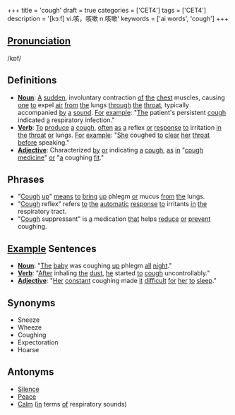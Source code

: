 +++
title = 'cough'
draft = true
categories = ['CET4']
tags = ['CET4']
description = '[kɔːf] vi.咳，咳嗽 n.咳嗽'
keywords = ['ai words', 'cough']
+++

## [Pronunciation](/en/post/pronunciation/)
/kɒf/

## Definitions
- **[Noun](/en/post/noun/)**: [A](/en/post/a/) [sudden](/en/post/sudden/), involuntary contraction [of](/en/post/of/) [the](/en/post/the/) [chest](/en/post/chest/) muscles, causing [one](/en/post/one/) [to](/en/post/to/) expel [air](/en/post/air/) [from](/en/post/from/) [the](/en/post/the/) lungs [through](/en/post/through/) [the](/en/post/the/) [throat](/en/post/throat/), typically accompanied [by](/en/post/by/) [a](/en/post/a/) [sound](/en/post/sound/). [For](/en/post/for/) [example](/en/post/example/): "[The](/en/post/the/) patient's persistent [cough](/en/post/cough/) indicated [a](/en/post/a/) respiratory infection."
- **[Verb](/en/post/verb/)**: [To](/en/post/to/) [produce](/en/post/produce/) [a](/en/post/a/) [cough](/en/post/cough/), [often](/en/post/often/) [as](/en/post/as/) [a](/en/post/a/) reflex [or](/en/post/or/) [response](/en/post/response/) [to](/en/post/to/) irritation [in](/en/post/in/) [the](/en/post/the/) [throat](/en/post/throat/) [or](/en/post/or/) lungs. [For](/en/post/for/) [example](/en/post/example/): "[She](/en/post/she/) coughed [to](/en/post/to/) [clear](/en/post/clear/) [her](/en/post/her/) [throat](/en/post/throat/) [before](/en/post/before/) speaking."
- **[Adjective](/en/post/adjective/)**: Characterized [by](/en/post/by/) [or](/en/post/or/) indicating [a](/en/post/a/) [cough](/en/post/cough/), [as](/en/post/as/) [in](/en/post/in/) "[cough](/en/post/cough/) [medicine](/en/post/medicine/)" [or](/en/post/or/) "[a](/en/post/a/) coughing [fit](/en/post/fit/)."

## Phrases
- "[Cough](/en/post/cough/) [up](/en/post/up/)" [means](/en/post/means/) [to](/en/post/to/) [bring](/en/post/bring/) [up](/en/post/up/) phlegm [or](/en/post/or/) mucus [from](/en/post/from/) [the](/en/post/the/) lungs.
- "[Cough](/en/post/cough/) reflex" refers [to](/en/post/to/) [the](/en/post/the/) [automatic](/en/post/automatic/) [response](/en/post/response/) [to](/en/post/to/) irritants [in](/en/post/in/) [the](/en/post/the/) respiratory tract.
- "[Cough](/en/post/cough/) suppressant" is [a](/en/post/a/) medication [that](/en/post/that/) helps [reduce](/en/post/reduce/) [or](/en/post/or/) [prevent](/en/post/prevent/) coughing.

## [Example](/en/post/example/) Sentences
- **[Noun](/en/post/noun/)**: "[The](/en/post/the/) [baby](/en/post/baby/) was coughing [up](/en/post/up/) phlegm [all](/en/post/all/) [night](/en/post/night/)."
- **[Verb](/en/post/verb/)**: "[After](/en/post/after/) inhaling [the](/en/post/the/) [dust](/en/post/dust/), [he](/en/post/he/) started [to](/en/post/to/) [cough](/en/post/cough/) uncontrollably."
- **[Adjective](/en/post/adjective/)**: "[Her](/en/post/her/) [constant](/en/post/constant/) coughing made [it](/en/post/it/) [difficult](/en/post/difficult/) [for](/en/post/for/) [her](/en/post/her/) [to](/en/post/to/) [sleep](/en/post/sleep/)."

## Synonyms
- Sneeze
- Wheeze
- Coughing
- Expectoration
- Hoarse

## Antonyms
- [Silence](/en/post/silence/)
- [Peace](/en/post/peace/)
- [Calm](/en/post/calm/) ([in](/en/post/in/) terms [of](/en/post/of/) respiratory sounds)
